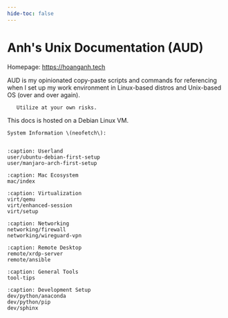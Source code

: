 ```yaml
---
hide-toc: false
---
```


# Anh's Unix Documentation \(AUD\)

Homepage: <https://hoanganh.tech>

AUD is my opinionated copy-paste scripts and commands for referencing when I set up my work environment in Linux-based distros and Unix-based OS (over and over again).

```{warning}
   Utilize at your own risks.
```

This docs is hosted on a Debian Linux VM.

```{note}
System Information \(neofetch\):
```

```{include} ./host-info.md

```

```{toctree}
:caption: Userland
user/ubuntu-debian-first-setup
user/manjaro-arch-first-setup
```

```{toctree}
:caption: Mac Ecosystem
mac/index
```

```{toctree}
:caption: Virtualization
virt/qemu
virt/enhanced-session
virt/setup
```

```{toctree}
:caption: Networking
networking/firewall
networking/wireguard-vpn
```

```{toctree}
:caption: Remote Desktop
remote/xrdp-server
remote/ansible
```

```{toctree}
:caption: General Tools
tool-tips
```

```{toctree}
:caption: Development Setup
dev/python/anaconda
dev/python/pip
dev/sphinx
```
